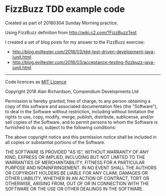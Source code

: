 # FizzBuzz TDD example code

Created as part of 20180304 Sunday Morning practice.

Using FizzBuzz definition from http://wiki.c2.com/?FizzBuzzTest

I created a set of blog posts for my answer to the FizzBuzz exercise:
        
- http://blog.eviltester.com/2018/03/tdd-test-driven-development-java-junit.html
- http://blog.eviltester.com/2018/03/acceptance-testing-fizzbuzz-java-junit.html


---

Code licences as [MIT Licence](https://opensource.org/licenses/MIT)

Copyright 2018 Alan Richardson, Compendium Developments Ltd

Permission is hereby granted, free of charge, to any person obtaining a copy of this software and associated documentation files (the "Software"), to deal in the Software without restriction, including without limitation the rights to use, copy, modify, merge, publish, distribute, sublicense, and/or sell copies of the Software, and to permit persons to whom the Software is furnished to do so, subject to the following conditions:

The above copyright notice and this permission notice shall be included in all copies or substantial portions of the Software.

THE SOFTWARE IS PROVIDED "AS IS", WITHOUT WARRANTY OF ANY KIND, EXPRESS OR IMPLIED, INCLUDING BUT NOT LIMITED TO THE WARRANTIES OF MERCHANTABILITY, FITNESS FOR A PARTICULAR PURPOSE AND NONINFRINGEMENT. IN NO EVENT SHALL THE AUTHORS OR COPYRIGHT HOLDERS BE LIABLE FOR ANY CLAIM, DAMAGES OR OTHER LIABILITY, WHETHER IN AN ACTION OF CONTRACT, TORT OR OTHERWISE, ARISING FROM, OUT OF OR IN CONNECTION WITH THE SOFTWARE OR THE USE OR OTHER DEALINGS IN THE SOFTWARE.